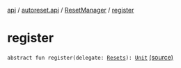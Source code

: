 [api](../../index.md) / [autoreset.api](../index.md) / [ResetManager](index.md) / [register](./register.md)

# register

`abstract fun register(delegate: `[`Resets`](../-resets/index.md)`): `[`Unit`](https://kotlinlang.org/api/latest/jvm/stdlib/kotlin/-unit/index.html) [(source)](https://github.com/RBusarow/AutoReset/tree/master/api/src/main/kotlin/autoreset/api/ResetManager.kt#L26)